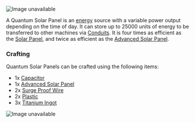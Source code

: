 ![Image unavailable](https://i.imgur.com/0AepiGX.png)

A Quantum Solar Panel is an [energy](Energy-Systems) source with a variable power output depending on the time of day. It can store up to 25000 units of energy to be transferred to other machines via [Conduits](Conduit). It is four times as efficient as the [Solar Panel](Solar-Panel), and twice as efficient as the [Advanced Solar Panel](Advanced-Solar-Panel).

### Crafting

Quantum Solar Panels can be crafted using the following items:

* 1x [Capacitor](Capacitor)
* 1x [Advanced Solar Panel](Advanced-Solar-Panel)
* 2x [Surge Proof Wire](Surge-Proof-Wire)
* 2x [Plastic](Plastic)
* 3x [Titanium Ingot](Titanium-Ingot)

![Image unavailable](https://i.imgur.com/qY2CigU.png)